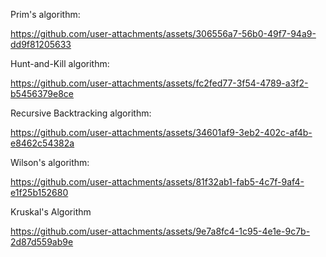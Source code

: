 Prim's algorithm: <br>

https://github.com/user-attachments/assets/306556a7-56b0-49f7-94a9-dd9f81205633




Hunt-and-Kill algorithm: <br> 

https://github.com/user-attachments/assets/fc2fed77-3f54-4789-a3f2-b5456379e8ce




Recursive Backtracking algorithm: <br> 

https://github.com/user-attachments/assets/34601af9-3eb2-402c-af4b-e8462c54382a




Wilson's algorithm: <br> 

https://github.com/user-attachments/assets/81f32ab1-fab5-4c7f-9af4-e1f25b152680




Kruskal's Algorithm <br> 

https://github.com/user-attachments/assets/9e7a8fc4-1c95-4e1e-9c7b-2d87d559ab9e










